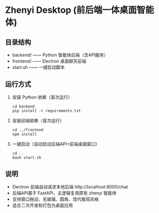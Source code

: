 # Zhenyi Desktop (前后端一体桌面智能体)

## 目录结构

- backend/   —— Python 智能体后端（含API服务）
- frontend/  —— Electron 桌面聊天前端
- start.sh   —— 一键启动脚本

## 运行方式

1. 安装 Python 依赖（首次运行）
   ```
   cd backend
   pip install -r requirements.txt
   ```
2. 安装前端依赖（首次运行）
   ```
   cd ../frontend
   npm install
   ```
3. 一键启动（自动启动后端API+前端桌面窗口）
   ```
   cd ..
   bash start.sh
   ```

## 说明
- Electron 前端自动请求本地后端 http://localhost:8000/chat
- 后端API基于 FastAPI，主逻辑复用原有 zhenyi 智能体
- 支持窗口拖动、毛玻璃、圆角、现代极简风格
- 适合二次开发和打包为桌面应用
